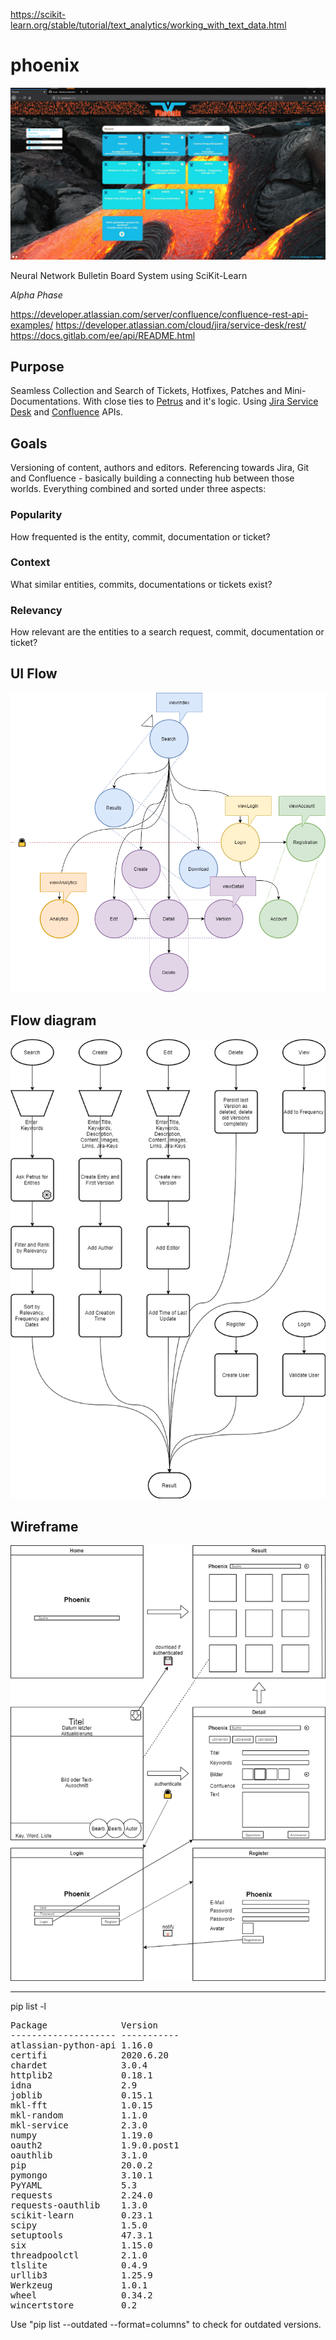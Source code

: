 https://scikit-learn.org/stable/tutorial/text_analytics/working_with_text_data.html

# phoenix

![Screenshot](src/Screenshot.png "Phoenix Screenshot")

Neural Network Bulletin Board System using SciKit-Learn

_Alpha Phase_

https://developer.atlassian.com/server/confluence/confluence-rest-api-examples/
https://developer.atlassian.com/cloud/jira/service-desk/rest/
https://docs.gitlab.com/ee/api/README.html

## Purpose

Seamless Collection and Search of Tickets, Hotfixes, Patches and Mini-Documentations. With close ties to [Petrus](https://github.com/Skadisson/petrus) and it's logic. Using [Jira Service Desk](https://docs.atlassian.com/jira-servicedesk/REST/3.9.1/) and [Confluence](https://docs.atlassian.com/ConfluenceServer/rest/7.0.3/) APIs.

## Goals

Versioning of content, authors and editors. Referencing towards Jira, Git and Confluence - basically building a connecting hub between those worlds. Everything combined and sorted under three aspects: 

### Popularity

How frequented is the entity, commit, documentation or ticket?

### Context 

What similar entities, commits, documentations or tickets exist?

### Relevancy

How relevant are the entities to a search request, commit, documentation or ticket?

## UI Flow

![alt text](src/ui_flow.png "UI Flow")

## Flow diagram

![alt text](src/flow_diagram.png "Flow Diagram")

## Wireframe

![alt text](src/wireframe.png "Wireframe")


___

pip list -l
<pre>
Package              Version
-------------------- -----------
atlassian-python-api 1.16.0
certifi              2020.6.20
chardet              3.0.4
httplib2             0.18.1
idna                 2.9
joblib               0.15.1
mkl-fft              1.0.15
mkl-random           1.1.0
mkl-service          2.3.0
numpy                1.19.0
oauth2               1.9.0.post1
oauthlib             3.1.0
pip                  20.0.2
pymongo              3.10.1
PyYAML               5.3
requests             2.24.0
requests-oauthlib    1.3.0
scikit-learn         0.23.1
scipy                1.5.0
setuptools           47.3.1
six                  1.15.0
threadpoolctl        2.1.0
tlslite              0.4.9
urllib3              1.25.9
Werkzeug             1.0.1
wheel                0.34.2
wincertstore         0.2
</pre>

Use "pip list --outdated --format=columns" to check for outdated versions.
